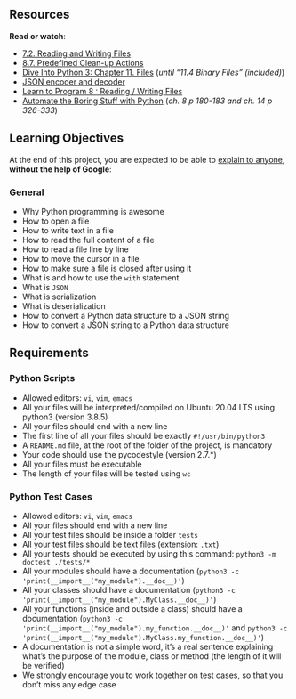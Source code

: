 <div class="well clean" id="project-description">
  <h2>Resources</h2>

<p><strong>Read or watch</strong>:</p>

<ul>
<li><a href="https://docs.python.org/3/tutorial/inputoutput.html#reading-and-writing-files" title="7.2. Reading and Writing Files" target="_blank">7.2. Reading and Writing Files</a> </li>
<li><a href="https://docs.python.org/3/tutorial/errors.html#predefined-clean-up-actions" title="8.7. Predefined Clean-up Actions" target="_blank">8.7. Predefined Clean-up Actions</a> </li>
<li><a href="https://histo.ucsf.edu/BMS270/diveintopython3-r802.pdf" title="Dive Into Python 3: Chapter 11. Files" target="_blank">Dive Into Python 3: Chapter 11. Files</a> (<em>until “11.4 Binary Files” (included)</em>)</li>
<li><a href="https://docs.python.org/3/library/json.html" title="JSON encoder and decoder" target="_blank">JSON encoder and decoder</a> </li>
<li><a href="https://www.youtube.com/watch?v=EukxMIsNeqU" title="Learn to Program 8 : Reading / Writing Files" target="_blank">Learn to Program 8 : Reading / Writing Files</a> </li>
<li><a href="https://automatetheboringstuff.com" title="Automate the Boring Stuff with Python" target="_blank">Automate the Boring Stuff with Python</a> (<em>ch. 8 p 180-183 and ch. 14 p 326-333</em>)</li>
</ul>

<h2>Learning Objectives</h2>

<p>At the end of this project, you are expected to be able to <a href="https://fs.blog/feynman-learning-technique/" title="explain to anyone" target="_blank">explain to anyone</a>, <strong>without the help of Google</strong>:</p>

<h3>General</h3>

<ul>
<li>Why Python programming is awesome</li>
<li>How to open a file</li>
<li>How to write text in a file</li>
<li>How to read the full content of a file </li>
<li>How to read a file line by line</li>
<li>How to move the cursor in a file</li>
<li>How to make sure a file is closed after using it</li>
<li>What is and how to use the <code>with</code> statement</li>
<li>What is <code>JSON</code></li>
<li>What is serialization</li>
<li>What is deserialization</li>
<li>How to convert a Python data structure to a JSON string </li>
<li>How to convert a JSON string to a Python data structure</li>
</ul>

<h2>Requirements</h2>

<h3>Python Scripts</h3>

<ul>
<li>Allowed editors: <code>vi</code>, <code>vim</code>, <code>emacs</code></li>
<li>All your files will be interpreted/compiled on Ubuntu 20.04 LTS using python3 (version 3.8.5)</li>
<li>All your files should end with a new line</li>
<li>The first line of all your files should be exactly <code>#!/usr/bin/python3</code></li>
<li>A <code>README.md</code> file, at the root of the folder of the project, is mandatory</li>
<li>Your code should use the pycodestyle (version 2.7.*)</li>
<li>All your files must be executable</li>
<li>The length of your files will be tested using <code>wc</code></li>
</ul>

<h3>Python Test Cases</h3>

<ul>
<li>Allowed editors: <code>vi</code>, <code>vim</code>, <code>emacs</code></li>
<li>All your files should end with a new line</li>
<li>All your test files should be inside a folder <code>tests</code></li>
<li>All your test files should be text files (extension: <code>.txt</code>)</li>
<li>All your tests should be executed by using this command: <code>python3 -m doctest ./tests/*</code></li>
<li>All your modules should have a documentation (<code>python3 -c 'print(__import__("my_module").__doc__)'</code>)</li>
<li>All your classes should have a documentation (<code>python3 -c 'print(__import__("my_module").MyClass.__doc__)'</code>)</li>
<li>All your functions (inside and outside a class) should have a documentation (<code>python3 -c 'print(__import__("my_module").my_function.__doc__)'</code> and <code>python3 -c 'print(__import__("my_module").MyClass.my_function.__doc__)'</code>)</li>
<li>A documentation is not a simple word, it’s a real sentence explaining what’s the purpose of the module, class or method (the length of it will be verified)</li>
<li>We strongly encourage you to work together on test cases, so that you don’t miss any edge case</li>
</ul>

</div>
